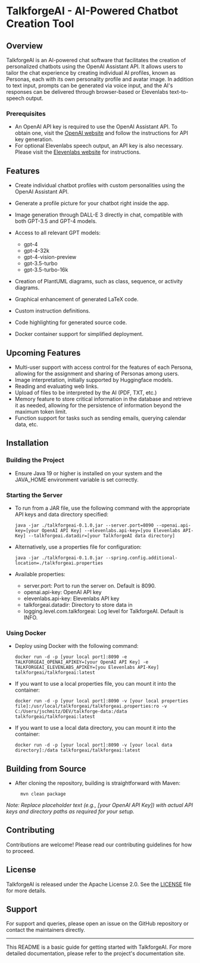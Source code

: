 # TalkforgeAI - AI-Powered Chatbot Creation Tool

## Overview

TalkforgeAI is an AI-powered chat software that facilitates the creation of personalized chatbots using the OpenAI
Assistant API. It allows users to tailor the chat experience by creating individual AI profiles, known as Personas, each
with its own personality profile and avatar image. In addition to text input, prompts can be generated via voice input,
and the AI's responses can be delivered through browser-based or Elevenlabs text-to-speech output.

### Prerequisites

- An OpenAI API key is required to use the OpenAI Assistant API. To obtain one, visit
  the [OpenAI website](https://openai.com/) and follow the instructions for API key generation.
- For optional Elevenlabs speech output, an API key is also necessary. Please visit
  the [Elevenlabs website](https://elevenlabs.io/) for instructions.

## Features

- Create individual chatbot profiles with custom personalities using the OpenAI Assistant API.
- Generate a profile picture for your chatbot right inside the app.
- Image generation through DALL-E 3 directly in chat, compatible with both GPT-3.5 and GPT-4 models.
- Access to all relevant GPT models:
    - gpt-4
    - gpt-4-32k
    - gpt-4-vision-preview
    - gpt-3.5-turbo
    - gpt-3.5-turbo-16k

- Creation of PlantUML diagrams, such as class, sequence, or activity diagrams.
- Graphical enhancement of generated LaTeX code.
- Custom instruction definitions.
- Code highlighting for generated source code.
- Docker container support for simplified deployment.

## Upcoming Features

- Multi-user support with access control for the features of each Persona, allowing for the assignment and sharing of
  Personas among users.
- Image interpretation, initially supported by Huggingface models.
- Reading and evaluating web links.
- Upload of files to be interpreted by the AI (PDF, TXT, etc.)
- Memory feature to store critical information in the database and retrieve it as needed, allowing for the persistence
  of information beyond the maximum token limit.
- Function support for tasks such as sending emails, querying calendar data, etc.

## Installation

### Building the Project

- Ensure Java 19 or higher is installed on your system and the JAVA_HOME environment variable is set correctly.

### Starting the Server

- To run from a JAR file, use the following command with the appropriate API keys and data directory specified:

      java -jar ./talkforgeai-0.1.0.jar --server.port=8090 --openai.api-key=[your OpenAI API Key] --elevenlabs.api-key=[you Elevenlabs API-Key] --talkforgeai.datadir=[your TalkforgeAI data directory]

- Alternatively, use a properties file for configuration:

      java -jar ./talkforgeai-0.1.0.jar --spring.config.additional-location=./talkforgeai.properties

- Available properties:
    - server.port: Port to run the server on. Default is 8090.
    - openai.api-key: OpenAI API key
    - elevenlabs.api-key: Elevenlabs API key
    - talkforgeai.datadir: Directory to store data in
    - logging.level.com.talkforgeai: Log level for TalkforgeAI. Default is INFO.

### Using Docker

- Deploy using Docker with the following command:

      docker run -d -p [your local port]:8090 -e TALKFORGEAI_OPENAI_APIKEY=[your OpenAI API Key] -e TALKFORGEAI_ELEVENLABS_APIKEY=[you Elevenlabs API-Key] talkforgeai/talkforgeai:latest

- If you want to use a local properties file, you can mount it into the container:

      docker run -d -p [your local port]:8090 -v [your local properties file]:/usr/local/talkforgeai/talkforgeai.properties:ro -v C:/Users/jschmitz/DEV/talkforge-data:/data talkforgeai/talkforgeai:latest

- If you want to use a local data directory, you can mount it into the container:

      docker run -d -p [your local port]:8090 -v [your local data directory]:/data talkforgeai/talkforgeai:latest

## Building from Source

- After cloning the repository, building is straightforward with Maven:

        mvn clean package

*Note: Replace placeholder text (e.g., [your OpenAI API Key]) with actual API keys and directory paths as required for
your setup.*

## Contributing

Contributions are welcome! Please read our contributing guidelines for how to proceed.

## License

TalkforgeAI is released under the Apache License 2.0. See the [LICENSE](LICENSE) file for more details.

## Support

For support and queries, please open an issue on the GitHub repository or contact the maintainers directly.

---

This README is a basic guide for getting started with TalkforgeAI. For more detailed documentation, please refer to the
project's documentation site.

